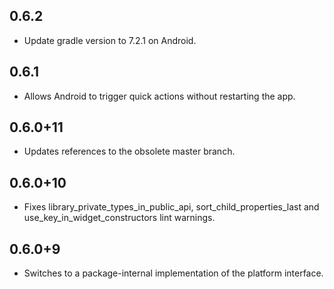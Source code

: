 ## 0.6.2

* Update gradle version to 7.2.1 on Android.

## 0.6.1 

* Allows Android to trigger quick actions without restarting the app.

## 0.6.0+11

* Updates references to the obsolete master branch.

## 0.6.0+10

* Fixes library_private_types_in_public_api, sort_child_properties_last and use_key_in_widget_constructors
  lint warnings.

## 0.6.0+9

* Switches to a package-internal implementation of the platform interface.
